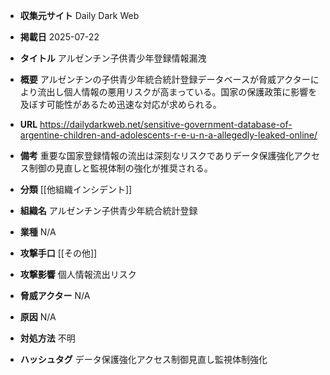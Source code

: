 - **収集元サイト**
Daily Dark Web

- **掲載日**
2025-07-22

- **タイトル**
アルゼンチン子供青少年登録情報漏洩

- **概要**
アルゼンチンの子供青少年統合統計登録データベースが脅威アクターにより流出し個人情報の悪用リスクが高まっている。国家の保護政策に影響を及ぼす可能性があるため迅速な対応が求められる。

- **URL**
https://dailydarkweb.net/sensitive-government-database-of-argentine-children-and-adolescents-r-e-u-n-a-allegedly-leaked-online/

- **備考**
重要な国家登録情報の流出は深刻なリスクでありデータ保護強化アクセス制御の見直しと監視体制の強化が推奨される。

- **分類**
[[他組織インシデント]]

- **組織名**
アルゼンチン子供青少年統合統計登録

- **業種**
N/A

- **攻撃手口**
[[その他]]

- **攻撃影響**
個人情報流出リスク

- **脅威アクター**
N/A

- **原因**
N/A

- **対処方法**
不明

- **ハッシュタグ**
データ保護強化アクセス制御見直し監視体制強化
